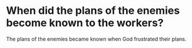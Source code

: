 # When did the plans of the enemies become known to the workers?

The plans of the enemies became known when God frustrated their plans.

